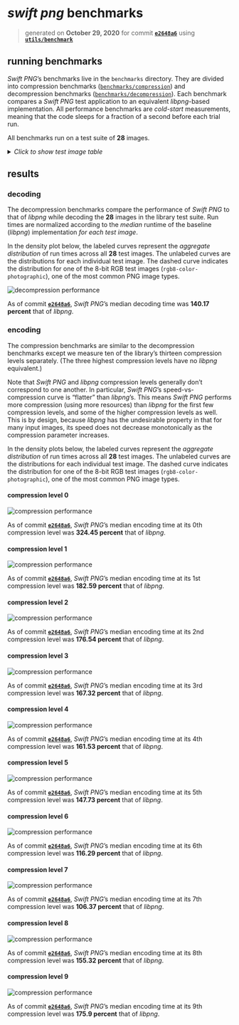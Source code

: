 # *swift png* benchmarks 

> generated on **October 29, 2020** for commit **[`e2648a6`](https://github.com/kelvin13/png/commit/e2648a67abd010caebe499d68d82a89d455a1340)** using **[`utils/benchmark`](../utils/benchmark)**

## running benchmarks 

*Swift PNG*’s benchmarks live in the `benchmarks` directory. They are divided into compression benchmarks ([`benchmarks/compression`](compression)) and decompression benchmarks ([`benchmarks/decompression`](decompression)). Each benchmark compares a *Swift PNG* test application to an equivalent *libpng*-based implementation. All performance benchmarks are *cold-start* measurements, meaning that the code sleeps for a fraction of a second before each trial run.

All benchmarks run on a test suite of **28** images. 

<details>
<summary><em>Click to show test image table</em></summary>

| Test image | Size |
| ---------- | ---- |
| `indexed8-color-nonphotographic.png` <br/> <img src="../tests/compression/baseline/indexed8-color-nonphotographic.png"/> | 43,496 B |
| `indexed8-color-photographic.png` <br/> <img src="../tests/compression/baseline/indexed8-color-photographic.png"/> | 65,487 B |
| `indexed8-monochrome-nonphotographic.png` <br/> <img src="../tests/compression/baseline/indexed8-monochrome-nonphotographic.png"/> | 62,888 B |
| `indexed8-monochrome-photographic.png` <br/> <img src="../tests/compression/baseline/indexed8-monochrome-photographic.png"/> | 82,014 B |
| `rgb16-color-nonphotographic.png` <br/> <img src="../tests/compression/baseline/rgb16-color-nonphotographic.png"/> | 365,253 B |
| `rgb16-color-photographic.png` <br/> <img src="../tests/compression/baseline/rgb16-color-photographic.png"/> | 477,784 B |
| `rgb16-monochrome-nonphotographic.png` <br/> <img src="../tests/compression/baseline/rgb16-monochrome-nonphotographic.png"/> | 244,077 B |
| `rgb16-monochrome-photographic.png` <br/> <img src="../tests/compression/baseline/rgb16-monochrome-photographic.png"/> | 379,113 B |
| `rgb8-color-nonphotographic.png` <br/> <img src="../tests/compression/baseline/rgb8-color-nonphotographic.png"/> | 130,595 B |
| `rgb8-color-photographic.png` <br/> <img src="../tests/compression/baseline/rgb8-color-photographic.png"/> | 174,298 B |
| `rgb8-monochrome-nonphotographic.png` <br/> <img src="../tests/compression/baseline/rgb8-monochrome-nonphotographic.png"/> | 76,636 B |
| `rgb8-monochrome-photographic.png` <br/> <img src="../tests/compression/baseline/rgb8-monochrome-photographic.png"/> | 92,023 B |
| `rgba16-color-nonphotographic.png` <br/> <img src="../tests/compression/baseline/rgba16-color-nonphotographic.png"/> | 394,493 B |
| `rgba16-color-photographic.png` <br/> <img src="../tests/compression/baseline/rgba16-color-photographic.png"/> | 518,368 B |
| `rgba16-monochrome-nonphotographic.png` <br/> <img src="../tests/compression/baseline/rgba16-monochrome-nonphotographic.png"/> | 143,935 B |
| `rgba16-monochrome-photographic.png` <br/> <img src="../tests/compression/baseline/rgba16-monochrome-photographic.png"/> | 414,526 B |
| `rgba8-color-nonphotographic.png` <br/> <img src="../tests/compression/baseline/rgba8-color-nonphotographic.png"/> | 147,023 B |
| `rgba8-color-photographic.png` <br/> <img src="../tests/compression/baseline/rgba8-color-photographic.png"/> | 196,537 B |
| `rgba8-monochrome-nonphotographic.png` <br/> <img src="../tests/compression/baseline/rgba8-monochrome-nonphotographic.png"/> | 84,098 B |
| `rgba8-monochrome-photographic.png` <br/> <img src="../tests/compression/baseline/rgba8-monochrome-photographic.png"/> | 101,521 B |
| `v16-monochrome-nonphotographic.png` <br/> <img src="../tests/compression/baseline/v16-monochrome-nonphotographic.png"/> | 123,371 B |
| `v16-monochrome-photographic.png` <br/> <img src="../tests/compression/baseline/v16-monochrome-photographic.png"/> | 176,236 B |
| `v8-monochrome-nonphotographic.png` <br/> <img src="../tests/compression/baseline/v8-monochrome-nonphotographic.png"/> | 48,191 B |
| `v8-monochrome-photographic.png` <br/> <img src="../tests/compression/baseline/v8-monochrome-photographic.png"/> | 59,743 B |
| `va16-monochrome-nonphotographic.png` <br/> <img src="../tests/compression/baseline/va16-monochrome-nonphotographic.png"/> | 143,935 B |
| `va16-monochrome-photographic.png` <br/> <img src="../tests/compression/baseline/va16-monochrome-photographic.png"/> | 209,902 B |
| `va8-monochrome-nonphotographic.png` <br/> <img src="../tests/compression/baseline/va8-monochrome-nonphotographic.png"/> | 60,478 B |
| `va8-monochrome-photographic.png` <br/> <img src="../tests/compression/baseline/va8-monochrome-photographic.png"/> | 76,280 B |

</details>

## results

### decoding 

The decompression benchmarks compare the performance of *Swift PNG* to that of *libpng* while decoding the **28** images in the library test suite. Run times are normalized according to the *median* runtime of the baseline (*libpng*) implementation *for each test image*. 

In the density plot below, the labeled curves represent the *aggregate distribution* of run times across all **28** test images. The unlabeled curves are the distributions for each individual test image. The dashed curve indicates the distribution for one of the 8-bit RGB test images (`rgb8-color-photographic`), one of the most common PNG image types.

![decompression performance](../benchmarks/results/densityplot-decompression.svg)

As of commit **[`e2648a6`](https://github.com/kelvin13/png/commit/e2648a67abd010caebe499d68d82a89d455a1340)**, *Swift PNG*’s median decoding time was **140.17 percent** that of *libpng*.

### encoding 

The compression benchmarks are similar to the decompression benchmarks except we measure ten of the library’s thirteen compression levels separately. (The three highest compression levels have no *libpng* equivalent.)

Note that *Swift PNG* and *libpng* compression levels generally don’t correspond to one another. In particular, *Swift PNG*’s speed-vs-compression curve is “flatter” than *libpng*’s. This means *Swift PNG* performs more compression (using more resources) than *libpng* for the first few compression levels, and some of the higher compression levels as well. This is by design, because *libpng* has the undesirable property in that for many input images, its speed does not decrease monotonically as the compression parameter increases.

In the density plots below, the labeled curves represent the *aggregate distribution* of run times across all **28** test images. The unlabeled curves are the distributions for each individual test image. The dashed curve indicates the distribution for one of the 8-bit RGB test images (`rgb8-color-photographic`), one of the most common PNG image types.

#### compression level 0

![compression performance](../benchmarks/results/densityplot-compression@0.svg)

As of commit **[`e2648a6`](https://github.com/kelvin13/png/commit/e2648a67abd010caebe499d68d82a89d455a1340)**, *Swift PNG*’s median encoding time at its 0th compression level was **324.45 percent** that of *libpng*.


#### compression level 1

![compression performance](../benchmarks/results/densityplot-compression@1.svg)

As of commit **[`e2648a6`](https://github.com/kelvin13/png/commit/e2648a67abd010caebe499d68d82a89d455a1340)**, *Swift PNG*’s median encoding time at its 1st compression level was **182.59 percent** that of *libpng*.


#### compression level 2

![compression performance](../benchmarks/results/densityplot-compression@2.svg)

As of commit **[`e2648a6`](https://github.com/kelvin13/png/commit/e2648a67abd010caebe499d68d82a89d455a1340)**, *Swift PNG*’s median encoding time at its 2nd compression level was **176.54 percent** that of *libpng*.


#### compression level 3

![compression performance](../benchmarks/results/densityplot-compression@3.svg)

As of commit **[`e2648a6`](https://github.com/kelvin13/png/commit/e2648a67abd010caebe499d68d82a89d455a1340)**, *Swift PNG*’s median encoding time at its 3rd compression level was **167.32 percent** that of *libpng*.


#### compression level 4

![compression performance](../benchmarks/results/densityplot-compression@4.svg)

As of commit **[`e2648a6`](https://github.com/kelvin13/png/commit/e2648a67abd010caebe499d68d82a89d455a1340)**, *Swift PNG*’s median encoding time at its 4th compression level was **161.53 percent** that of *libpng*.


#### compression level 5

![compression performance](../benchmarks/results/densityplot-compression@5.svg)

As of commit **[`e2648a6`](https://github.com/kelvin13/png/commit/e2648a67abd010caebe499d68d82a89d455a1340)**, *Swift PNG*’s median encoding time at its 5th compression level was **147.73 percent** that of *libpng*.


#### compression level 6

![compression performance](../benchmarks/results/densityplot-compression@6.svg)

As of commit **[`e2648a6`](https://github.com/kelvin13/png/commit/e2648a67abd010caebe499d68d82a89d455a1340)**, *Swift PNG*’s median encoding time at its 6th compression level was **116.29 percent** that of *libpng*.


#### compression level 7

![compression performance](../benchmarks/results/densityplot-compression@7.svg)

As of commit **[`e2648a6`](https://github.com/kelvin13/png/commit/e2648a67abd010caebe499d68d82a89d455a1340)**, *Swift PNG*’s median encoding time at its 7th compression level was **106.37 percent** that of *libpng*.


#### compression level 8

![compression performance](../benchmarks/results/densityplot-compression@8.svg)

As of commit **[`e2648a6`](https://github.com/kelvin13/png/commit/e2648a67abd010caebe499d68d82a89d455a1340)**, *Swift PNG*’s median encoding time at its 8th compression level was **155.32 percent** that of *libpng*.


#### compression level 9

![compression performance](../benchmarks/results/densityplot-compression@9.svg)

As of commit **[`e2648a6`](https://github.com/kelvin13/png/commit/e2648a67abd010caebe499d68d82a89d455a1340)**, *Swift PNG*’s median encoding time at its 9th compression level was **175.9 percent** that of *libpng*.
